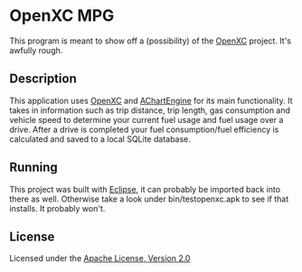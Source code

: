 OpenXC MPG
============

This program is meant to show off a (possibility) of the [OpenXC][] project. It's awfully rough.

## Description
This application uses [OpenXC][] and [AChartEngine][] for its main functionality. It takes in information such as trip distance, trip length, gas consumption
and vehicle speed to determine your current fuel usage and fuel usage over a drive. After a drive is completed your fuel consumption/fuel efficiency is calculated and
 saved to a local SQLite database.

## Running
This project was built with [Eclipse][], it can probably be imported back into there as well. 
Otherwise take a look under bin/testopenxc.apk to see if that installs. It probably won't.

## License

Licensed under the [Apache License, Version 2.0][apache]

[apache]: http://www.apache.org/licenses/LICENSE-2.0.html
[OpenXC]: http://openxcplatform.com
[AChartEngine]: http://www.achartengine.org/
[Eclipse]: http://eclipse.org/
